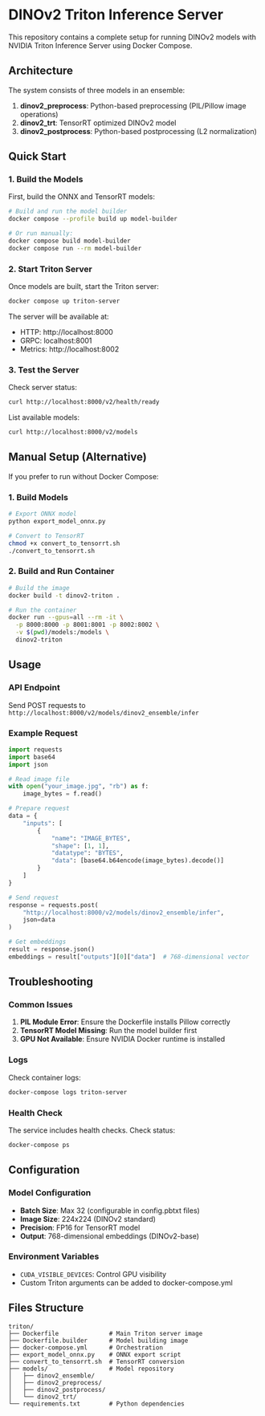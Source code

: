 # DINOv2 Triton Inference Server

This repository contains a complete setup for running DINOv2 models with NVIDIA Triton Inference Server using Docker Compose.

## Architecture

The system consists of three models in an ensemble:

1. **dinov2_preprocess**: Python-based preprocessing (PIL/Pillow image operations)
2. **dinov2_trt**: TensorRT optimized DINOv2 model
3. **dinov2_postprocess**: Python-based postprocessing (L2 normalization)

## Quick Start

### 1. Build the Models

First, build the ONNX and TensorRT models:

```bash
# Build and run the model builder
docker compose --profile build up model-builder

# Or run manually:
docker compose build model-builder
docker compose run --rm model-builder
```

### 2. Start Triton Server

Once models are built, start the Triton server:

```bash
docker compose up triton-server
```

The server will be available at:

- HTTP: http://localhost:8000
- GRPC: localhost:8001
- Metrics: http://localhost:8002

### 3. Test the Server

Check server status:

```bash
curl http://localhost:8000/v2/health/ready
```

List available models:

```bash
curl http://localhost:8000/v2/models
```

## Manual Setup (Alternative)

If you prefer to run without Docker Compose:

### 1. Build Models

```bash
# Export ONNX model
python export_model_onnx.py

# Convert to TensorRT
chmod +x convert_to_tensorrt.sh
./convert_to_tensorrt.sh
```

### 2. Build and Run Container

```bash
# Build the image
docker build -t dinov2-triton .

# Run the container
docker run --gpus=all --rm -it \
  -p 8000:8000 -p 8001:8001 -p 8002:8002 \
  -v $(pwd)/models:/models \
  dinov2-triton
```

## Usage

### API Endpoint

Send POST requests to `http://localhost:8000/v2/models/dinov2_ensemble/infer`

### Example Request

```python
import requests
import base64
import json

# Read image file
with open("your_image.jpg", "rb") as f:
    image_bytes = f.read()

# Prepare request
data = {
    "inputs": [
        {
            "name": "IMAGE_BYTES",
            "shape": [1, 1],
            "datatype": "BYTES",
            "data": [base64.b64encode(image_bytes).decode()]
        }
    ]
}

# Send request
response = requests.post(
    "http://localhost:8000/v2/models/dinov2_ensemble/infer",
    json=data
)

# Get embeddings
result = response.json()
embeddings = result["outputs"][0]["data"]  # 768-dimensional vector
```

## Troubleshooting

### Common Issues

1. **PIL Module Error**: Ensure the Dockerfile installs Pillow correctly
2. **TensorRT Model Missing**: Run the model builder first
3. **GPU Not Available**: Ensure NVIDIA Docker runtime is installed

### Logs

Check container logs:

```bash
docker-compose logs triton-server
```

### Health Check

The service includes health checks. Check status:

```bash
docker-compose ps
```

## Configuration

### Model Configuration

- **Batch Size**: Max 32 (configurable in config.pbtxt files)
- **Image Size**: 224x224 (DINOv2 standard)
- **Precision**: FP16 for TensorRT model
- **Output**: 768-dimensional embeddings (DINOv2-base)

### Environment Variables

- `CUDA_VISIBLE_DEVICES`: Control GPU visibility
- Custom Triton arguments can be added to docker-compose.yml

## Files Structure

```
triton/
├── Dockerfile              # Main Triton server image
├── Dockerfile.builder      # Model building image
├── docker-compose.yml      # Orchestration
├── export_model_onnx.py    # ONNX export script
├── convert_to_tensorrt.sh  # TensorRT conversion
├── models/                 # Model repository
│   ├── dinov2_ensemble/
│   ├── dinov2_preprocess/
│   ├── dinov2_postprocess/
│   └── dinov2_trt/
└── requirements.txt        # Python dependencies
```
